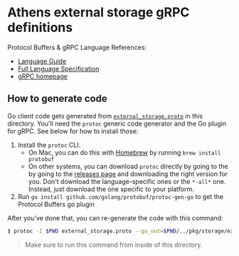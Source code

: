 # Athens external storage gRPC definitions

Protocol Buffers & gRPC Language References:

- [Language Guide](https://developers.google.com/protocol-buffers/docs/proto)
- [Full Language Specification](https://developers.google.com/protocol-buffers/docs/reference/proto3-spec)
- [gRPC homepage](https://grpc.io)

## How to generate code

Go client code gets generated from [`external_storage.proto`](./external_storage.proto) in this directory. You'll need the `protoc` generic code generator and the Go plugin for gRPC. See below for how to install those:

1. Install the `protoc` CLI.
   - On Mac, you can do this with [Homebrew](https://brew.sh) by running `brew install protobuf`
   - On other systems, you can download `protoc` directly by going to the by going to the [releases page](https://github.com/protocolbuffers/protobuf/releases) and downloading the right version for you. Don't download the language-specific ones or the `*-all*` one. Instead, just download the one specific to your platform.
2. Run `go install github.com/golang/protobuf/protoc-gen-go` to get the Protocol Buffers go plugin

After you've done that, you can re-generate the code with this command:

```bash
$ protoc -I $PWD external_storage.proto --go_out=$PWD/../pkg/storage/external
```

>Make sure to run this command from inside of this directory.
